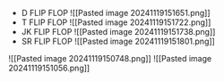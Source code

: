- D FLIP FLOP
![[Pasted image 20241119151651.png]]
- T FLIP FLOP
![[Pasted image 20241119151722.png]]
- JK FLIP FLOP
![[Pasted image 20241119151738.png]]
- SR FLIP FLOP
![[Pasted image 20241119151801.png]]


![[Pasted image 20241119150748.png]]
![[Pasted image 20241119151056.png]]
